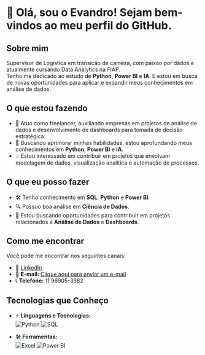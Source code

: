 # 👋 Olá, sou o Evandro! Sejam bem-vindos ao meu perfil do GitHub.

## Sobre mim
Supervisor de Logística em transição de carreira, com paixão por dados e atualmente cursando Data Analytics na FIAP.  
Tenho me dedicado ao estudo de **Python**, **Power BI** e **IA**. E estou em busca de novas oportunidades para aplicar e expandir meus conhecimentos em análise de dados.

## O que estou fazendo
- 💼 Atuo como freelancer, auxiliando empresas em projetos de análise de dados e desenvolvimento de dashboards para tomada de decisão estratégica.
- 🚀 Buscando aprimorar minhas habilidades, estou aprofundando meus conhecimentos em **Python**, **Power BI** e **IA**.
- 💡 Estou interessado em contribuir em projetos que envolvam modelagem de dados, visualização analítica e automação de processos.

## O que eu posso fazer
- 🛠️ Tenho conhecimento em  **SQL**, **Python** e **Power BI**.
- 🔍 Possuo boa análise em **Ciência de Dados**.
- 🤝 Estou buscando oportunidades para contribuir em projetos relacionados a **Análise de Dados** e **Dashboards**.

## Como me encontrar
Você pode me encontrar nos seguintes canais:
- 🔗 [LinkedIn](www.linkedin.com/in/evandro-garbin-23788681)
- 📧 **E-mail:** [Clique aqui para enviar um e-mail](mailto:evandro-garbin@hotmail.com)
- 📞 **Telefone:** 11 96905-3982

## Tecnologias que Conheço
- ⚡ **Linguagens e Tecnologias:**  
  ![Python](https://img.shields.io/badge/Python-3776AB?style=for-the-badge&logo=python&logoColor=white)
  ![SQL](https://img.shields.io/badge/SQL-316192?style=for-the-badge&logo=sqlite&logoColor=white)

- 🛠️ **Ferramentas:**  
  ![Excel](https://img.shields.io/badge/Microsoft_Excel-217346?style=for-the-badge&logo=microsoft-excel&logoColor=white)
  ![Power BI](https://img.shields.io/badge/PowerBI-F2C811?style=for-the-badge&logo=powerbi&logoColor=black)

